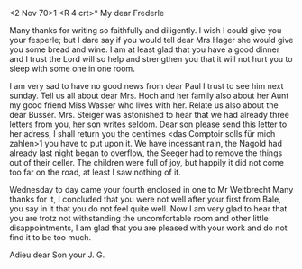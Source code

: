  <2 Nov 70>1
 <R 4 crt>*
My dear Frederle

Many thanks for writing so faithfully and diligently. I wish I could give you your fesperle; but I dare say if you would tell dear Mrs Hager she would give you some bread and wine. I am at least glad that you have a good dinner and I trust the Lord will so help and strengthen you that it will not hurt you to sleep with some one in one room.

I am very sad to have no good news from dear Paul I trust to see him next sunday. Tell us all about dear Mrs. Hoch and her family also about her Aunt my good friend Miss Wasser who lives with her. Relate us also about the dear Busser. Mrs. Steiger was astonished to hear that we had already three letters from you, her son writes seldom. Dear son please send this letter to her adress, I shall return you the centimes <das Comptoir solls für mich zahlen>1 you have to put upon it. We have incessant rain, the Nagold had already last night began to overflow, the Seeger had to remove the things out of their celler. The children were full of joy, but happily it did not come too far on the road, at least I saw nothing of it.

Wednesday to day came your fourth enclosed in one to Mr Weitbrecht Many thanks for it, I concluded that you were not well after your first from Bale, you say in it that you do not feel quite well. Now I am very glad to hear that you are trotz not withstanding the uncomfortable room and other little disappointments, I am glad that you are pleased with your work and do not find it to be too much.

Adieu dear Son
 your J. G.
